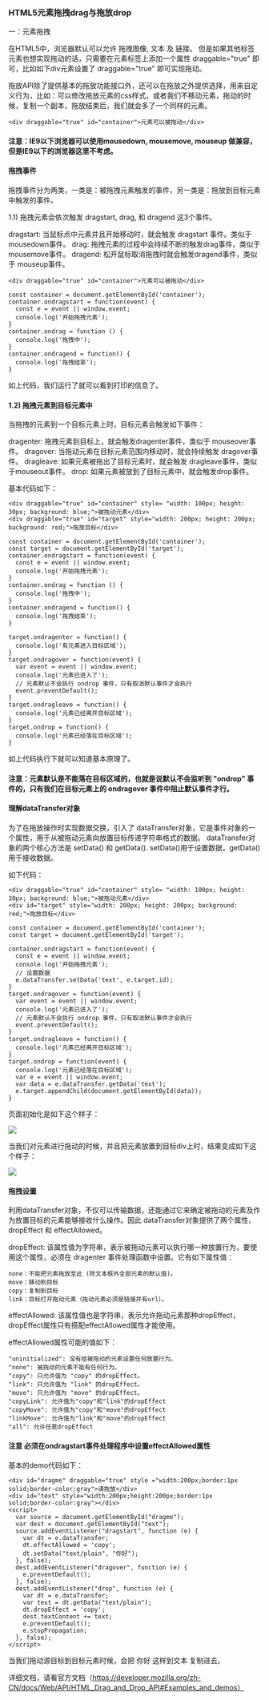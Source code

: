 
### HTML5元素拖拽drag与拖放drop

  一：元素拖拽

  在HTML5中，浏览器默认可以允许 拖拽图像, 文本 及 链接。 但是如果其他标签元素也想实现拖动的话，只需要在元素标签上添加一个属性 draggable="true" 即可，比如如下div元素设置了 draggable="true" 即可实现拖动。

  拖放API除了提供基本的拖放功能接口外，还可以在拖放之外提供选择，用来自定义行为，比如：可以修改拖放元素的css样式，或者我们不移动元素，拖动的时候，复制一个副本，拖放结束后，我们就会多了一个同样的元素。
```
<div draggable="true" id="container">元素可以被拖动</div>
```
#### 注意：IE9以下浏览器可以使用mousedown, mousemove, mouseup 做兼容，但是IE9以下的浏览器这里不考虑。

#### 拖拽事件

  拖拽事件分为两类，一类是：被拖拽元素触发的事件，另一类是：拖放到目标元素中触发的事件。

  1.1) 拖拽元素会依次触发 dragstart, drag, 和 dragend 这3个事件。

  dragstart: 当鼠标点中元素并且开始移动时，就会触发 dragstart 事件。类似于mousedown事件。
  drag: 拖拽元素的过程中会持续不断的触发drag事件，类似于mousemove事件。
  dragend: 松开鼠标取消拖拽时就会触发dragend事件，类似于 mouseup事件。
```
<div draggable="true" id="container">元素可以被拖动</div>

const container = document.getElementById('container');
container.ondragstart = function(event) {
  const e = event || window.event;
  console.log('开始拖拽元素');
}
container.ondrag = function () {
  console.log('拖拽中');
}
container.ondragend = function() {
  console.log('拖拽结束');
}
```
  如上代码，我们运行了就可以看到打印的信息了。

#### 1.2) 拖拽元素到目标元素中

  当拖拽的元素到一个目标元素上时，目标元素会触发如下事件：

  dragenter: 拖拽元素到目标上，就会触发dragenter事件，类似于 mouseover事件。
  dragover:  当拖动元素在目标元素范围内移动时，就会持续触发 dragover事件。
  dragleave: 如果元素被拖出了目标元素时，就会触发 dragleave事件，类似于mouseout事件。
  drop: 如果元素被放到了目标元素中，就会触发drop事件。

  基本代码如下：
```
<div draggable="true" id="container" style= "width: 100px; height: 30px; background: blue;">被拖动元素</div>
<div draggable="true" id="target" style="width: 200px; height: 200px; background: red;">拖放目标</div>

const container = document.getElementById('container');
const target = document.getElementById('target');
container.ondragstart = function(event) {
  const e = event || window.event;
  console.log('开始拖拽元素');
}
container.ondrag = function () {
  console.log('拖拽中');
}
container.ondragend = function() {
  console.log('拖拽结束');
}

target.ondragenter = function() {
  console.log('有元素进入目标区域');
}
target.ondragover = function(event) {
  var event = event || window.event;
  console.log('元素已进入了');
  // 元素默认不会执行 ondrop 事件，只有取消默认事件才会执行
  event.preventDefault();
}
target.ondragleave = function() {
  console.log('元素已经离开目标区域');
}
target.ondrop = function() {
  console.log('元素已经落在目标区域');
}
```
  如上代码执行下就可以知道基本原理了。

#### 注意：元素默认是不能落在目标区域的，也就是说默认不会监听到 "ondrop" 事件的，只有我们在目标元素上的 ondragover 事件中阻止默认事件才行。

#### 理解dataTransfer对象

  为了在拖放操作时实现数据交换，引入了 dataTransfer对象，它是事件对象的一个属性，用于从被拖动元素向放置目标传递字符串格式的数据。
dataTransfer对象的两个核心方法是 setData() 和 getData(). setData()用于设置数据，getData()用于接收数据。

  如下代码：
```
<div draggable="true" id="container" style= "width: 100px; height: 30px; background: blue;">被拖动元素</div>
<div id="target" style="width: 200px; height: 200px; background: red;">拖放目标</div>

const container = document.getElementById('container');
const target = document.getElementById('target');

container.ondragstart = function(event) {
  const e = event || window.event;
  console.log('开始拖拽元素');
  // 设置数据
  e.dataTransfer.setData('text', e.target.id);
}
target.ondragover = function(event) {
  var event = event || window.event;
  console.log('元素已进入了');
  // 元素默认不会执行 ondrop 事件，只有取消默认事件才会执行
  event.preventDefault();
}
target.ondragleave = function() {
  console.log('元素已经离开目标区域');
}
target.ondrop = function(event) {
  console.log('元素已经落在目标区域');
  var e = event || window.event;
  var data = e.dataTransfer.getData('text');
  e.target.appendChild(document.getElementById(data));
}
```
  页面初始化是如下这个样子：

<img src="https://raw.githubusercontent.com/tugenhua0707/react-collection/master/images/58.jpg" /> <br />

  当我们对元素进行拖动的时候，并且把元素放置到目标div上时，结果变成如下这个样子：

<img src="https://raw.githubusercontent.com/tugenhua0707/react-collection/master/images/59.jpg" /> <br />

#### 拖拽设置

  利用dataTransfer对象，不仅可以传输数据，还能通过它来确定被拖动的元素及作为放置目标的元素能够接收什么操作。因此 dataTransfer对象提供了两个属性，
dropEffect 和 effectAllowed。

  dropEffect: 该属性值为字符串，表示被拖动元素可以执行哪一种放置行为，要使用这个属性，必须在 dragenter 事件处理函数中设置。它有如下属性值：
```
none：不能把元素拖放至此 (除文本框外全部元素的默认值)。
move：移动到目标
copy：复制到目标
link：目标打开拖动元素（拖动元素必须是链接并有url）。
```
  effectAllowed: 该属性值也是字符串，表示允许拖动元素那种dropEffect，dropEffect属性只有搭配effectAllowed属性才能使用。

  effectAllowed属性可能的值如下：
```
"uninitialized": 没有给被拖动的元素设置任何放置行为。
"none": 被拖动的元素不能有任何行为。
"copy": 只允许值为 "copy" 的dropEffect。
"link": 只允许值为 "link" 的dropEffect。
"move": 只允许值为 "move" 的dropEffect。
"copyLink": 允许值为"copy"和"link"的dropEffect
"copyMove": 允许值为"copy"和"move"的dropEffect
"linkMove": 允许值为"link"和"move"的dropEffect
"all": 允许任意dropEffect
```
#### 注意 必须在ondragstart事件处理程序中设置effectAllowed属性

  基本的demo代码如下：
```
<div id="dragme" draggable="true" style ="width:200px;border:1px solid;border-color:gray">请拖放</div>
<div id="text" style="width:200px;height:200px;border:1px solid;border-color:gray"></div>
<script>
  var source = document.getElementById("dragme");
  var dest = document.getElementById("text");
  source.addEventListener("dragstart", function (e) {
    var dt = e.dataTransfer;
    dt.effectAllowed = 'copy';
    dt.setData("text/plain", "你好");
  }, false);
  dest.addEventListener("dragover", function (e) {
    e.preventDefault();
  }, false);
  dest.addEventListener("drop", function (e) {
    var dt = e.dataTransfer;
    var text = dt.getData("text/plain");
    dt.dropEffect = 'copy';
    dest.textContent += text;
    e.preventDefault();
    e.stopPropagation;
  }, false);
</script>
```
  当我们拖动源目标到目标元素时候，会把 你好 这样到文本 复制进去。

详细文档，请看官方文档（https://developer.mozilla.org/zh-CN/docs/Web/API/HTML_Drag_and_Drop_API#Examples_and_demos）




